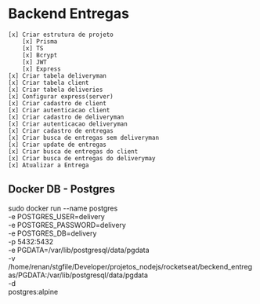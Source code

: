 # Backend Entregas

    [x] Criar estrutura de projeto
        [x] Prisma
        [x] TS
        [x] Bcrypt
        [x] JWT
        [x] Express
    [x] Criar tabela deliveryman
    [x] Criar tabela client
    [x] Criar tabela deliveries
    [x] Configurar express(server)
    [x] Criar cadastro de client
    [x] Criar autenticacao client
    [x] Criar cadastro de deliveryman
    [x] Criar autenticacao deliveryman
    [x] Criar cadastro de entregas
    [x] Criar busca de entregas sem deliveryman
    [x] Criar update de entregas
    [x] Criar busca de entregas do client
    [x] Criar busca de entregas do deliverymay
    [x] Atualizar a Entrega


## Docker DB - Postgres
   sudo docker run --name postgres \
    -e POSTGRES_USER=delivery \
    -e POSTGRES_PASSWORD=delivery \
    -e POSTGRES_DB=delivery \
    -p 5432:5432 \
    -e PGDATA=/var/lib/postgresql/data/pgdata \
    -v /home/renan/stgfile/Developer/projetos_nodejs/rocketseat/beckend_entregas/PGDATA:/var/lib/postgresql/data/pgdata \
    -d \
    postgres:alpine
